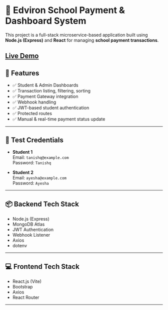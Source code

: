 # 🏫 Edviron School Payment & Dashboard System

This project is a full-stack microservice-based application built using **Node.js (Express)** and **React** for managing **school payment transactions**.

## [**Live Demo**](https://edviron-portal.vercel.app/)

## 🚀 Features

- ✅ Student & Admin Dashboards
- ✅ Transaction listing, filtering, sorting
- ✅ Payment Gateway integration
- ✅ Webhook handling
- ✅ JWT-based student authentication
- ✅ Protected routes
- ✅ Manual & real-time payment status update


---

## 🔐 Test Credentials

- **Student 1**  
  Email: `tanishq@example.com`  
  Password: `Tanishq`

- **Student 2**  
  Email: `ayesha@example.com`  
  Password: `Ayesha`

---

## 📦 Backend Tech Stack

- Node.js (Express)
- MongoDB Atlas
- JWT Authentication
- Webhook Listener
- Axios
- dotenv

---

## 💻 Frontend Tech Stack

- React.js (Vite)
- Bootstrap
- Axios
- React Router

---



